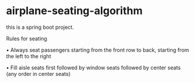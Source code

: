 # airplane-seating-algorithm
this is a spring boot project.

Rules for seating

• Always seat passengers starting from the front row to back,
starting from the left to the right

• Fill aisle seats first followed by window seats followed by center
seats (any order in center seats)
